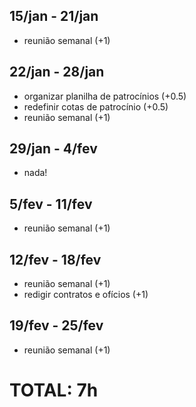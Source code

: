 ## 15/jan - 21/jan
- reunião semanal (+1)

## 22/jan - 28/jan
- organizar planilha de patrocínios (+0.5)
- redefinir cotas de patrocínio (+0.5)
- reunião semanal (+1)

## 29/jan - 4/fev
- nada!

## 5/fev - 11/fev
- reunião semanal (+1)

## 12/fev - 18/fev
- reunião semanal (+1)
- redigir contratos e ofícios (+1)

## 19/fev - 25/fev

- reunião semanal (+1)

# TOTAL: 7h
